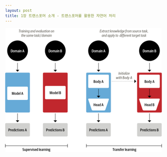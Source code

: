 ```yaml
---
layout: post
title: 1장 트랜스포머 소개 - 트랜스포머를 활용한 자연어 처리
---
```


![트랜스포머 구조](/images/chapter01_transfer-learning.png)
